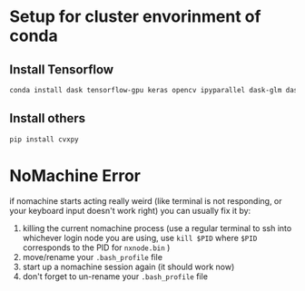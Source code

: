 # Setup for cluster envorinment of conda


## Install Tensorflow
```bash
conda install dask tensorflow-gpu keras opencv ipyparallel dask-glm dask-ml dask-searchcv cvxopt cupy jupyter jupyterlab
```

## Install others
```bash
pip install cvxpy
```

# NoMachine Error
if nomachine starts acting really weird (like terminal is not responding, or your keyboard input doesn't work right) you can usually fix it by: 
1) killing the current nomachine process (use a regular terminal to ssh into whichever login node you are using, use `kill $PID` where `$PID` corresponds to the PID for `nxnode.bin` )
2) move/rename your `.bash_profile` file
3) start up a nomachine session again (it should work now)
4) don't forget to un-rename your `.bash_profile` file
